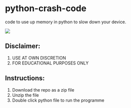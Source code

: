 # python-crash-code
code to use up memory in python to slow down your device.

<p align="left">
  <img src="https://www.python.org/static/community_logos/python-logo-master-v3-TM-flattened.png" />
</p>

## Disclaimer:
1. USE AT OWN DISCRETION
2. FOR EDUCATIONAL PURPOSES ONLY

## Instructions:
1. Download the repo as a zip file
2. Unzip the file
3. Double click python file to run the programme
